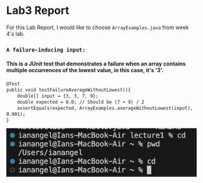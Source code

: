 # Lab3 Report
For this Lab Report, I would like to choose `ArrayExamples.java` from week 4's lab.

### `A failure-inducing input:`
#### This is a JUnit test that demonstrates a failure when an array contains multiple occurrences of the lowest value, in this case, it's '3'.


    @Test
    public void testFailureAverageWithoutLowest(){
        double[] input = {3, 3, 7, 9};
        double expected = 8.0; // Should be (7 + 9) / 2
        assertEquals(expected, ArrayExamples.averageWithoutLowest(input), 0.001);
    }





![Image](cdNoArg.png)
